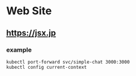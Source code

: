 # Web Site

## https://jsx.jp

### example

```
kubectl port-forward svc/simple-chat 3000:3000
kubectl config current-context

```
